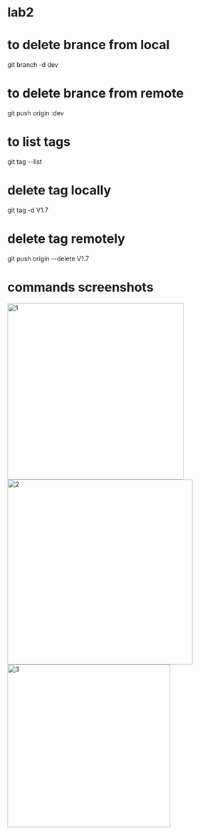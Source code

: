 # lab2
# to delete brance from local
git branch -d dev
# to delete brance from remote
git push origin :dev
# to list tags
git tag --list
# delete tag locally
git tag -d V1.7
# delete tag remotely
git push origin --delete V1.7
# commands screenshots
<img width="396" alt="1" src="https://user-images.githubusercontent.com/41231885/148388344-9f07130c-ecda-476d-82f4-f0dda28ae7d5.PNG">
<img width="416" alt="2" src="https://user-images.githubusercontent.com/41231885/148388349-5cf872bb-e37a-4489-9e33-cc7301c97b78.PNG">
<img width="366" alt="3" src="https://user-images.githubusercontent.com/41231885/148388347-a738458d-3657-4036-a670-f453a9d77dd2.PNG">
